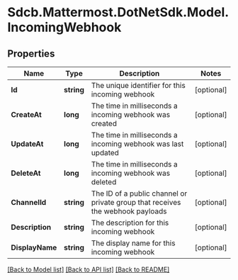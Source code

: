 # Sdcb.Mattermost.DotNetSdk.Model.IncomingWebhook
## Properties

Name | Type | Description | Notes
------------ | ------------- | ------------- | -------------
**Id** | **string** | The unique identifier for this incoming webhook | [optional] 
**CreateAt** | **long** | The time in milliseconds a incoming webhook was created | [optional] 
**UpdateAt** | **long** | The time in milliseconds a incoming webhook was last updated | [optional] 
**DeleteAt** | **long** | The time in milliseconds a incoming webhook was deleted | [optional] 
**ChannelId** | **string** | The ID of a public channel or private group that receives the webhook payloads | [optional] 
**Description** | **string** | The description for this incoming webhook | [optional] 
**DisplayName** | **string** | The display name for this incoming webhook | [optional] 

[[Back to Model list]](../README.md#documentation-for-models) [[Back to API list]](../README.md#documentation-for-api-endpoints) [[Back to README]](../README.md)

